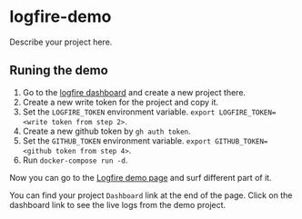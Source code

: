 # logfire-demo

Describe your project here.

## Runing the demo

1. Go to the [logfire dashboard](https://logfire.pydantic.dev/) and create a new project there.
2. Create a new write token for the project and copy it.
3. Set the `LOGFIRE_TOKEN` environment variable. `export LOGFIRE_TOKEN=<write token from step 2>`.
4. Create a new github token by `gh auth token`.
5. Set the `GITHUB_TOKEN` environment variable. `export GITHUB_TOKEN=<github token from step 4>`.
6. Run `docker-compose run -d`.

Now you can go to the [Logfire demo page](http://localhost:8000/) and surf different part of it.

You can find your project `Dashboard` link at the end of the page. Click on the dashboard link
to see the live logs from the demo project.
